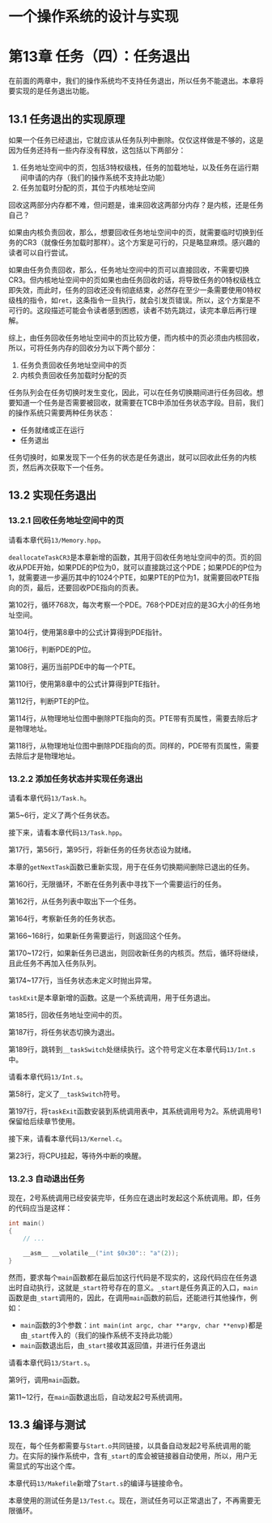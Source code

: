 # 一个操作系统的设计与实现

# 第13章 任务（四）：任务退出

在前面的两章中，我们的操作系统均不支持任务退出，所以任务不能退出。本章将要实现的是任务退出功能。

## 13.1 任务退出的实现原理

如果一个任务已经退出，它就应该从任务队列中删除。仅仅这样做是不够的，这是因为任务还持有一些内存没有释放，这包括以下两部分：

1. 任务地址空间中的页，包括3特权级栈，任务的加载地址，以及任务在运行期间申请的内存（我们的操作系统不支持此功能）
2. 任务加载时分配的页，其位于内核地址空间

回收这两部分内存都不难，但问题是，谁来回收这两部分内存？是内核，还是任务自己？

如果由内核负责回收，那么，想要回收任务地址空间中的页，就需要临时切换到任务的CR3（就像任务加载时那样）。这个方案是可行的，只是略显麻烦。感兴趣的读者可以自行尝试。

如果由任务负责回收，那么，任务地址空间中的页可以直接回收，不需要切换CR3。但内核地址空间中的页如果也由任务回收的话，将导致任务的0特权级栈立即失效，而此时，任务的回收还没有彻底结束，必然存在至少一条需要使用0特权级栈的指令，如`ret`，这条指令一旦执行，就会引发页错误。所以，这个方案是不可行的。这段描述可能会令读者感到困惑，读者不妨先跳过，读完本章后再行理解。

综上，由任务回收任务地址空间中的页比较方便，而内核中的页必须由内核回收，所以，可将任务内存的回收分为以下两个部分：

1. 任务负责回收任务地址空间中的页
2. 内核负责回收任务加载时分配的页

任务队列会在任务切换时发生变化，因此，可以在任务切换期间进行任务回收。想要知道一个任务是否需要被回收，就需要在TCB中添加任务状态字段。目前，我们的操作系统只需要两种任务状态：

* 任务就绪或正在运行
* 任务退出

任务切换时，如果发现下一个任务的状态是任务退出，就可以回收此任务的内核页，然后再次获取下一个任务。

## 13.2 实现任务退出

### 13.2.1 回收任务地址空间中的页

请看本章代码`13/Memory.hpp`。

`deallocateTaskCR3`是本章新增的函数，其用于回收任务地址空间中的页。页的回收从PDE开始，如果PDE的P位为0，就可以直接跳过这个PDE；如果PDE的P位为1，就需要进一步遍历其中的1024个PTE，如果PTE的P位为1，就需要回收PTE指向的页，最后，还要回收PDE指向的页表。

第102行，循环768次，每次考察一个PDE。768个PDE对应的是3G大小的任务地址空间。

第104行，使用第8章中的公式计算得到PDE指针。

第106行，判断PDE的P位。

第108行，遍历当前PDE中的每一个PTE。

第110行，使用第8章中的公式计算得到PTE指针。

第112行，判断PTE的P位。

第114行，从物理地址位图中删除PTE指向的页。PTE带有页属性，需要去除后才是物理地址。

第118行，从物理地址位图中删除PDE指向的页。同样的，PDE带有页属性，需要去除后才是物理地址。

### 13.2.2 添加任务状态并实现任务退出

请看本章代码`13/Task.h`。

第5\~6行，定义了两个任务状态。

接下来，请看本章代码`13/Task.hpp`。

第17行，第56行，第95行，将新任务的任务状态设为就绪。

本章的`getNextTask`函数已重新实现，用于在任务切换期间删除已退出的任务。

第160行，无限循环，不断在任务列表中寻找下一个需要运行的任务。

第162行，从任务列表中取出下一个任务。

第164行，考察新任务的任务状态。

第166\~168行，如果新任务需要运行，则返回这个任务。

第170\~172行，如果新任务已退出，则回收新任务的内核页。然后，循环将继续，且此任务不再加入任务队列。

第174\~177行，当任务状态未定义时抛出异常。

`taskExit`是本章新增的函数。这是一个系统调用，用于任务退出。

第185行，回收任务地址空间中的页。

第187行，将任务状态切换为退出。

第189行，跳转到`__taskSwitch`处继续执行。这个符号定义在本章代码`13/Int.s`中。

请看本章代码`13/Int.s`。

第58行，定义了`__taskSwitch`符号。

第197行，将`taskExit`函数安装到系统调用表中，其系统调用号为2。系统调用号1保留给后续章节使用。

接下来，请看本章代码`13/Kernel.c`。

第23行，将CPU挂起，等待外中断的唤醒。

### 13.2.3 自动退出任务

现在，2号系统调用已经安装完毕，任务应在退出时发起这个系统调用。即，任务的代码应当是这样：

```c
int main()
{
    // ...

    __asm__ __volatile__("int $0x30":: "a"(2));
}
```

然而，要求每个`main`函数都在最后加这行代码是不现实的，这段代码应在任务退出时自动执行，这就是`_start`符号存在的意义。`_start`是任务真正的入口，`main`函数是由`_start`调用的，因此，在调用`main`函数的前后，还能进行其他操作，例如：

* `main`函数的3个参数：`int main(int argc, char **argv, char **envp)`都是由`_start`传入的（我们的操作系统不支持此功能）
* `main`函数退出后，由`_start`接收其返回值，并进行任务退出

请看本章代码`13/Start.s`。

第9行，调用`main`函数。

第11\~12行，在`main`函数退出后，自动发起2号系统调用。

## 13.3 编译与测试

现在，每个任务都需要与`Start.o`共同链接，以具备自动发起2号系统调用的能力。在实际的操作系统中，含有`_start`的库会被链接器自动使用，所以，用户无需显式的写出这个库。

本章代码`13/Makefile`新增了`Start.s`的编译与链接命令。

本章使用的测试任务是`13/Test.c`。现在，测试任务可以正常退出了，不再需要无限循环。

